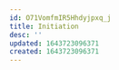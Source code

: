 ```yaml
---
id: O71VomfmIR5Hhdyjpxq_j
title: Initiation
desc: ''
updated: 1643723096371
created: 1643723096371
---
```



